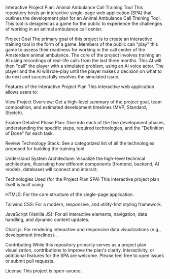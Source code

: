 Interactive Project Plan: Animal Ambulance Call Training Tool
This repository hosts an interactive single-page web application (SPA) that outlines the development plan for an Animal Ambulance Call Training Tool. This tool is designed as a game for the public to experience the challenges of working in an animal ambulance call center.

Project Goal
The primary goal of this project is to create an interactive training tool in the form of a game. Members of the public can "play" this game to assess their readiness for working in the call center of the Amsterdam animal ambulance. The core of the project involves training an AI using recordings of real-life calls from the last three months. This AI will then "call" the player with a simulated problem, using an AI voice actor. The player and the AI will role-play until the player makes a decision on what to do next and successfully resolves the simulated issue.

Features of the Interactive Project Plan
This interactive web application allows users to:

View Project Overview: Get a high-level summary of the project goal, team composition, and estimated development timelines (MVP, Standard, Stretch).

Explore Detailed Phase Plan: Dive into each of the five development phases, understanding the specific steps, required technologies, and the "Definition of Done" for each task.

Review Technology Stack: See a categorized list of all the technologies proposed for building the training tool.

Understand System Architecture: Visualize the high-level technical architecture, illustrating how different components (frontend, backend, AI models, database) will connect and interact.

Technologies Used (for the Project Plan SPA)
This interactive project plan itself is built using:

HTML5: For the core structure of the single-page application.

Tailwind CSS: For a modern, responsive, and utility-first styling framework.

JavaScript (Vanilla JS): For all interactive elements, navigation, data handling, and dynamic content updates.

Chart.js: For rendering interactive and responsive data visualizations (e.g., development timelines).
.

Contributing
While this repository primarily serves as a project plan visualization, contributions to improve the plan's clarity, interactivity, or additional features for the SPA are welcome. Please feel free to open issues or submit pull requests.

License
This project is open-source.
